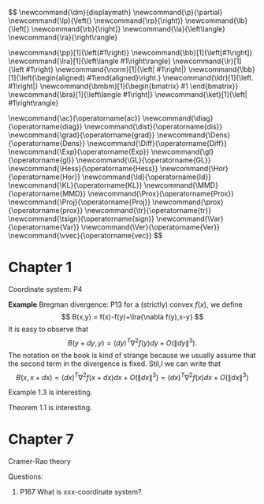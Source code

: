 $$
\newcommand{\dm}{displaymath}
\newcommand{\p}{\partial}
\newcommand{\lp}{\left(}
\newcommand{\rp}{\right)}
\newcommand{\lb}{\left[}
\newcommand{\rb}{\right]}
\newcommand{\la}{\left\langle}
\newcommand{\ra}{\right\rangle}

\newcommand{\pp}[1]{\left(#1\right)}
\newcommand{\bb}[1]{\left[#1\right]}
\newcommand{\lra}[1]{\left\langle #1\right\rangle}
\newcommand{\lr}[1]{\left #1\right}
\newcommand{\norm}[1]{\left\| #1\right\|}
\newcommand{\lbb}[1]{\left\{\begin{aligned} #1\end{aligned}\right.}
\newcommand{\ldr}[1]{\left. #1\right|}
\newcommand{\bmbm}[1]{\begin{bmatrix} #1 \end{bmatrix}}
\newcommand{\bra}[1]{\left\langle #1\right|}
\newcommand{\ket}[1]{\left| #1\right\rangle}

\newcommand{\ac}{\operatorname{ac}}
\newcommand{\diag}{\operatorname{diag}}
\newcommand{\dist}{\operatorname{dis}}
\newcommand{\grad}{\operatorname{grad}}
\newcommand{\Dens}{\operatorname{Dens}}
\newcommand{\Diff}{\operatorname{Diff}}
\newcommand{\Exp}{\operatorname{Exp}}
\newcommand{\gl}{\operatorname{gl}}
\newcommand{\GL}{\operatorname{GL}}
\newcommand{\Hess}{\operatorname{Hess}}
\newcommand{\Hor}{\operatorname{Hor}}
\newcommand{\Id}{\operatorname{Id}}
\newcommand{\KL}{\operatorname{KL}}
\newcommand{\MMD}{\operatorname{MMD}}
\newcommand{\Prox}{\operatorname{Prox}}
\newcommand{\Proj}{\operatorname{Proj}}
\newcommand{\prox}{\operatorname{prox}}
\newcommand{\tr}{\operatorname{tr}}
\newcommand{\tsign}{\operatorname{sign}}
\newcommand{\Var}{\operatorname{Var}}
\newcommand{\Ver}{\operatorname{Ver}}
\newcommand{\vvec}{\operatorname{vec}}
$$





# Chapter 1

Coordinate system: P4

__Example__ Bregman divergence: P13 for a (strictly) convex $f(x)$, we define
$$
B(x,y) = f(x)-f(y)+\lra{\nabla f(y),x-y}
$$
It is easy to observe that
$$
B(y+dy,y)=(dy)^T\nabla^2f(y) dy+O(\|dy\|^3).
$$
The notation on the book is kind of strange because we usually assume that the second term in the divergence is fixed. Stil,l we can write that
$$
B(x,x+dx) = (dx)^T\nabla^2 f(x+dx)dx+O(\|dx\|^3)=(dx)^T\nabla^2 f(x)dx+O(\|dx\|^3)
$$


Example 1.3 is interesting.

Theorem 1.1 is interesting. 



# Chapter 7

Cramer-Rao theory



Questions:

1. P167 What is xxx-coordinate system?